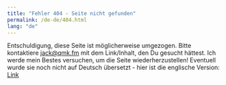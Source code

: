 ```yaml
---
title: "Fehler 404 - Seite nicht gefunden"
permalink: /de-de/404.html
lang: "de"
---
```


Entschuldigung, diese Seite ist möglicherweise umgezogen. Bitte kontaktiere <a href="mailto:jack@qmk.fm">jack@qmk.fm</a> mit dem Link/Inhalt, den Du gesucht hättest.
Ich werde mein Bestes versuchen, um die Seite wiederherzustellen! Eventuell wurde sie noch nicht auf Deutsch übersetzt - hier ist die englische Version: <a id="en-url" href="#">Link</a>

<script>
var url = window.location.origin + window.location.pathname.replace(/\/[^/]+/, '');
var a = document.getElementById("en-url")
a.innerHTML = url;
a.href = url;
</script>
